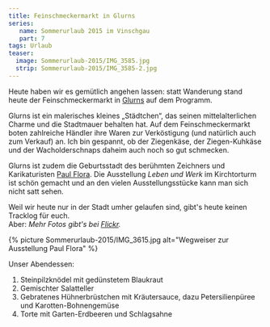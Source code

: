 ```yaml
---
title: Feinschmeckermarkt in Glurns
series:
   name: Sommerurlaub 2015 im Vinschgau
   part: 7
tags: Urlaub
teaser:
  image: Sommerurlaub-2015/IMG_3585.jpg
  strip: Sommerurlaub-2015/IMG_3585-2.jpg
---
```

Heute haben wir es gemütlich angehen lassen: statt Wanderung stand heute der Feinschmeckermarkt in [Glurns][glurns] auf dem Programm.

Glurns ist ein malerisches kleines „Städtchen“, das seinen mittelalterlichen Charme und die Stadtmauer behalten hat.
Auf dem Feinschmeckermarkt boten zahlreiche Händler ihre Waren zur Verköstigung (und natürlich auch zum Verkauf) an.
Ich bin gespannt, ob der Ziegenkäse, der Ziegen-Kuhkäse und der Wacholderschnaps daheim auch noch so gut schmecken.

Glurns ist zudem die Geburtsstadt des berühmten Zeichners und Karikaturisten [Paul Flora][flora].
Die Ausstellung *Leben und Werk* im Kirchtorturm ist schön gemacht und an den vielen Ausstellungsstücke kann man sich nicht satt sehen.

Weil wir heute nur in der Stadt umher gelaufen sind, gibt's heute keinen Tracklog für euch.   
Aber: *Mehr Fotos gibt's bei [Flickr][flickr].*

{% picture Sommerurlaub-2015/IMG_3615.jpg alt="Wegweiser zur Ausstellung Paul Flora" %}


Unser Abendessen:

1. Steinpilzknödel mit gedünstetem Blaukraut 
2. Gemischter Salatteller
3. Gebratenes Hühnerbrüstchen mit Kräutersauce, dazu Petersilienpüree und Karotten-Bohnengemüse
4. Torte mit Garten-Erdbeeren und Schlagsahne


[flickr]: https://www.flickr.com/photos/hehejo/sets/72157653232144484
[glurns]: http://www.glurns.eu
[flora]: https://de.wikipedia.org/wiki/Paul_Flora

